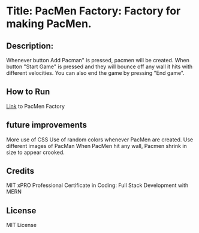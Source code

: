 # Title: PacMen Factory: Factory for making PacMen.

## Description: 
Whenever button Add Pacman" is pressed, pacmen will be created. 
When button "Start Game" is pressed and they will bounce off any wall it hits with different velocities. You can also end the game by pressing "End game".

## How to Run 
<a href="https://soojsooj.github.io/MIT-work/pacmen-factory/starter.html">Link</a> to PacMen Factory

## future improvements
More use of CSS
Use of random colors whenever PacMen are created.
Use different images of PacMan
When PacMen hit any wall, Pacmen shrink in size to appear crooked.

## Credits
MIT xPRO Professional Certificate in Coding: Full Stack Development with MERN

## License
MIT License
